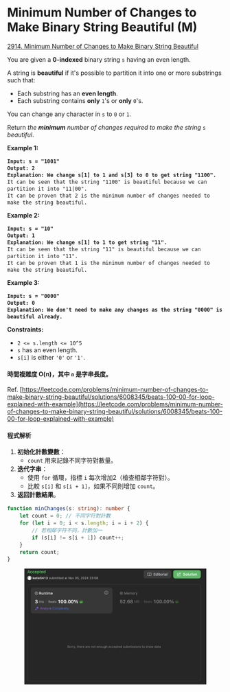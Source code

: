 # Minimum Number of Changes to Make Binary String Beautiful (M)

[2914. Minimum Number of Changes to Make Binary String Beautiful](https://leetcode.com/problems/minimum-number-of-changes-to-make-binary-string-beautiful/)



You are given a **0-indexed** binary string `s` having an even length.

A string is **beautiful** if it's possible to partition it into one or more substrings such that:

* Each substring has an **even length**.
* Each substring contains **only** `1`'s or **only** `0`'s.

You can change any character in `s` to `0` or `1`.

Return _the **minimum** number of changes required to make the string_ `s` _beautiful_.

&#x20;

**Example 1:**

<pre><code><strong>Input: s = "1001"
</strong><strong>Output: 2
</strong><strong>Explanation: We change s[1] to 1 and s[3] to 0 to get string "1100".
</strong>It can be seen that the string "1100" is beautiful because we can partition it into "11|00".
It can be proven that 2 is the minimum number of changes needed to make the string beautiful.
</code></pre>

**Example 2:**

<pre><code><strong>Input: s = "10"
</strong><strong>Output: 1
</strong><strong>Explanation: We change s[1] to 1 to get string "11".
</strong>It can be seen that the string "11" is beautiful because we can partition it into "11".
It can be proven that 1 is the minimum number of changes needed to make the string beautiful.
</code></pre>

**Example 3:**

<pre><code><strong>Input: s = "0000"
</strong><strong>Output: 0
</strong><strong>Explanation: We don't need to make any changes as the string "0000" is beautiful already.
</strong></code></pre>

&#x20;

**Constraints:**

* `2 <= s.length <= 10^5`
* `s` has an even length.
* `s[i]` is either `'0'` or `'1'`.



#### 時間複雜度 **O(n)**，其中 `n` 是字串長度。

Ref. [https://leetcode.com/problems/minimum-number-of-changes-to-make-binary-string-beautiful/solutions/6008345/beats-100-00-for-loop-explained-with-example](https://leetcode.com/problems/minimum-number-of-changes-to-make-binary-string-beautiful/solutions/6008345/beats-100-00-for-loop-explained-with-example)



#### 程式解析

1. **初始化計數變數**：
   * `count` 用來記錄不同字符對數量。
2. **迭代字串**：
   * 使用 `for` 循環，指標 `i` 每次增加2（檢查相鄰字符對）。
   * 比較 `s[i]` 和 `s[i + 1]`，如果不同則增加 `count`。
3. **返回計數結果**。

```typescript
function minChanges(s: string): number {
    let count = 0; // 不同字符對計數
    for (let i = 0; i < s.length; i = i + 2) {
        // 若相鄰字符不同，計數加一
        if (s[i] != s[i + 1]) count++;
    }
    return count;
}

```

<figure><img src="../.gitbook/assets/截圖 2024-11-05 晚上11.58.50.png" alt=""><figcaption></figcaption></figure>

